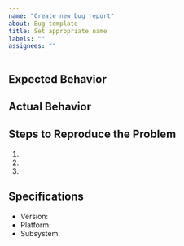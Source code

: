 ```yaml
---
name: "Create new bug report"
about: Bug template
title: Set appropriate name
labels: ""
assignees: ""
---
```


## Expected Behavior

## Actual Behavior

## Steps to Reproduce the Problem

1.
1.
1.

## Specifications

- Version:
- Platform:
- Subsystem:
